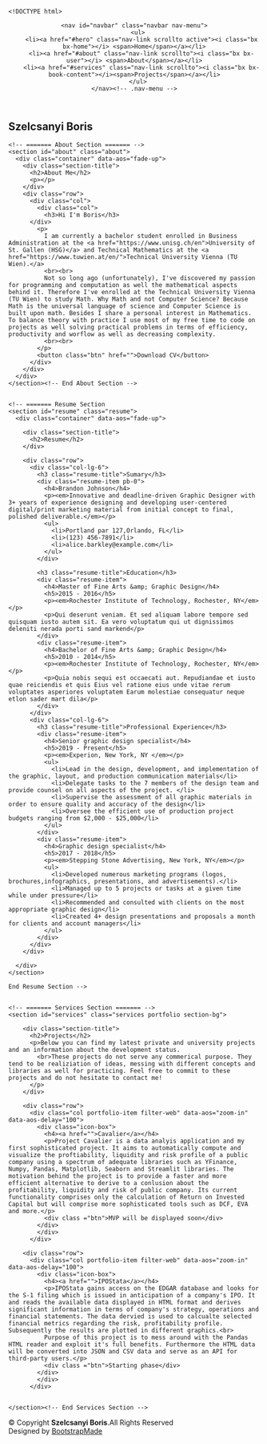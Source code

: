     <!DOCTYPE html>
<html lang="en">

<head>
  <meta charset="utf-8">
  <meta content="width=device-width, initial-scale=1.0" name="viewport">

  <title>Szelcsanyi Boris - Portfolio</title>
  <meta content="" name="description">
  <meta content="" name="keywords">

  <!-- Favicons -->
  <link href="assets/img/favicon.png" rel="icon">
  <link href="assets/img/apple-touch-icon.png" rel="apple-touch-icon">

  <!-- Google Fonts -->
  <link href="https://fonts.googleapis.com/css?family=Open+Sans:300,300i,400,400i,600,600i,700,700i|Raleway:300,300i,400,400i,500,500i,600,600i,700,700i|Poppins:300,300i,400,400i,500,500i,600,600i,700,700i" rel="stylesheet">

  <!-- Vendor CSS Files -->
  <link href="assets/vendor/aos/aos.css" rel="stylesheet">
  <link href="assets/vendor/bootstrap/css/bootstrap.min.css" rel="stylesheet">
  <link href="assets/vendor/bootstrap-icons/bootstrap-icons.css" rel="stylesheet">
  <link href="assets/vendor/boxicons/css/boxicons.min.css" rel="stylesheet">
  <link href="assets/vendor/glightbox/css/glightbox.min.css" rel="stylesheet">
  <link href="assets/vendor/swiper/swiper-bundle.min.css" rel="stylesheet">

  <!-- Template Main CSS File -->
  <link href="assets/css/style.css" rel="stylesheet">

  <!-- =======================================================
  * Template Name: MyResume - v4.3.0
  * Template URL: https://bootstrapmade.com/free-html-bootstrap-template-my-resume/
  * Author: BootstrapMade.com
  * License: https://bootstrapmade.com/license/
  ======================================================== -->
</head>

<body>

  <!-- ======= Mobile nav toggle button ======= -->
  <!-- <button type="button" class="mobile-nav-toggle d-xl-none"><i class="bi bi-list mobile-nav-toggle"></i></button> -->
  <i class="bi bi-list mobile-nav-toggle d-xl-none"></i>
  <!-- ======= Header ======= -->
  <header id="header" class="d-flex flex-column justify-content-center">

    <nav id="navbar" class="navbar nav-menu">
      <ul>
        <li><a href="#hero" class="nav-link scrollto active"><i class="bx bx-home"></i> <span>Home</span></a></li>
        <li><a href="#about" class="nav-link scrollto"><i class="bx bx-user"></i> <span>About</span></a></li>
        <li><a href="#services" class="nav-link scrollto"><i class="bx bx-book-content"></i><span>Projects</span></a></li>
      </ul>
    </nav><!-- .nav-menu -->

  </header><!-- End Header -->

  <!-- ======= Hero Section ======= -->
  <section id="hero" class="d-flex flex-column justify-content-center">
    <div class="container" data-aos="zoom-in" data-aos-delay="100">
      <h1>Szelcsanyi Boris</h1>
      <p><span class="typed" data-typed-items="Student @ University of St. Gallen (HSG), Student @ Technical University of Vienna (TU Wien)"></span></p>
      <div class="social-links">
        <a href="https://www.linkedin.com/in/boris-szelcsanyi/" class="linkedin"><i class="bx bxl-linkedin"></i></a>
        <a href="https://github.com/boris-szl" class="github"><i class="bx bxl-github"></i></a>
<!--         <a href="#" class="medium"><i class="bx bxl-medium"></i></a>   -->
      </div>
    </div>
  </section><!-- End Hero -->

  <main id="main">

    <!-- ======= About Section ======= -->
    <section id="about" class="about">
      <div class="container" data-aos="fade-up">
        <div class="section-title">
          <h2>About Me</h2>
          <p></p>
        </div>
        <div class="row">
          <div class="col">
            <div class="col">
              <h3>Hi I'm Boris</h3>
          </div>
            <p>
              I am currently a bachelor student enrolled in Business Administration at the <a href="https://www.unisg.ch/en">University of St. Gallen (HSG)</a> and Technical Mathematics at the <a href="https://www.tuwien.at/en/">Technical University Vienna (TU Wien).</a>
              <br><br>
              Not so long ago (unfortunately), I've discovered my passion for programming and computation as well the mathematical aspects behind it. Therefore I've enrolled at the Technical University Vienna (TU Wien) to study Math. Why Math and not Computer Science? Because Math is the universal language of science and Computer Science is built upon math. Besides I share a personal interest in Mathematics. To balance theory with practice I use most of my free time to code on projects as well solving practical problems in terms of efficiency, productivity and worflow as well as decreasing complexity.
              <br><br>
            </p>
            <button class="btn" href="">Download CV</button>
          </div>
        </div>
      </div>
    </section><!-- End About Section -->


    <!-- ======= Resume Section 
    <section id="resume" class="resume">
      <div class="container" data-aos="fade-up">

        <div class="section-title">
          <h2>Resume</h2>
        </div>

        <div class="row">
          <div class="col-lg-6">
            <h3 class="resume-title">Sumary</h3>
            <div class="resume-item pb-0">
              <h4>Brandon Johnson</h4>
              <p><em>Innovative and deadline-driven Graphic Designer with 3+ years of experience designing and developing user-centered digital/print marketing material from initial concept to final, polished deliverable.</em></p>
              <ul>
                <li>Portland par 127,Orlando, FL</li>
                <li>(123) 456-7891</li>
                <li>alice.barkley@example.com</li>
              </ul>
            </div>

            <h3 class="resume-title">Education</h3>
            <div class="resume-item">
              <h4>Master of Fine Arts &amp; Graphic Design</h4>
              <h5>2015 - 2016</h5>
              <p><em>Rochester Institute of Technology, Rochester, NY</em></p>
              <p>Qui deserunt veniam. Et sed aliquam labore tempore sed quisquam iusto autem sit. Ea vero voluptatum qui ut dignissimos deleniti nerada porti sand markend</p>
            </div>
            <div class="resume-item">
              <h4>Bachelor of Fine Arts &amp; Graphic Design</h4>
              <h5>2010 - 2014</h5>
              <p><em>Rochester Institute of Technology, Rochester, NY</em></p>
              <p>Quia nobis sequi est occaecati aut. Repudiandae et iusto quae reiciendis et quis Eius vel ratione eius unde vitae rerum voluptates asperiores voluptatem Earum molestiae consequatur neque etlon sader mart dila</p>
            </div>
          </div>
          <div class="col-lg-6">
            <h3 class="resume-title">Professional Experience</h3>
            <div class="resume-item">
              <h4>Senior graphic design specialist</h4>
              <h5>2019 - Present</h5>
              <p><em>Experion, New York, NY </em></p>
              <ul>
                <li>Lead in the design, development, and implementation of the graphic, layout, and production communication materials</li>
                <li>Delegate tasks to the 7 members of the design team and provide counsel on all aspects of the project. </li>
                <li>Supervise the assessment of all graphic materials in order to ensure quality and accuracy of the design</li>
                <li>Oversee the efficient use of production project budgets ranging from $2,000 - $25,000</li>
              </ul>
            </div>
            <div class="resume-item">
              <h4>Graphic design specialist</h4>
              <h5>2017 - 2018</h5>
              <p><em>Stepping Stone Advertising, New York, NY</em></p>
              <ul>
                <li>Developed numerous marketing programs (logos, brochures,infographics, presentations, and advertisements).</li>
                <li>Managed up to 5 projects or tasks at a given time while under pressure</li>
                <li>Recommended and consulted with clients on the most appropriate graphic design</li>
                <li>Created 4+ design presentations and proposals a month for clients and account managers</li>
              </ul>
            </div>
          </div>
        </div>

      </div>
    </section>

    End Resume Section -->


    <!-- ======= Services Section ======= -->
    <section id="services" class="services portfolio section-bg">

        <div class="section-title">
          <h2>Projects</h2>
          <p>Below you can find my latest private and university projects and an information about the development status.
            <br>These projects do not serve any commerical purpose. They tend to be realiziation of ideas, messing with different concepts and libraries as well for practicing. Feel free to commit to these projects and do not hesitate to contact me!
          </p>
        </div>


<!--         <div class="row">
          <div class="col-lg-12 d-flex justify-content-center" data-aos="fade-up" data-aos-delay="100">
          <div class="projects-container">
            <ul id="portfolio-flters">
              <li data-filter="*" class="filter-active">All</li>
              <li data-filter=".filter-all">Personal</li>
              <li data-filter=".filter-card">University</li>
              <li data-filter=".filter-web">Collaborations</li>
            </ul>
          </div>
          </div>
        </div> -->

        <div class="row">
          <div class="col portfolio-item filter-web" data-aos="zoom-in" data-aos-delay="100">
            <div class="icon-box">
              <h4><a href="">Cavalier</a></h4>
              <p>Project Cavalier is a data analyis application and my first sophisticated project. It aims to automatically compute and visualize the proftiability, liquidity and risk profile of a public company using a spectrum of adequate libraries such as YFinance, Numpy, Pandas, Matplotlib, Seaborn and Streamlit libraries. The motivation behind the project is to provide a faster and more efficient alternative to derive to a conlusion about the profitability, liquidity and risk of public company. Its current functionality comprises only the calculation of Return on Invested Capital but will comprise more sophisticated tools such as DCF, EVA and more.</p>
              <div class ="btn">MVP will be displayed soon</div>
            </div>
            </div>
          </div>

        <div class="row">
          <div class="col portfolio-item filter-web" data-aos="zoom-in" data-aos-delay="100">
            <div class="icon-box">
              <h4><a href="">IPOStata</a></h4>
              <p>IPOStata gains access on the EDGAR database and looks for the S-1 filing which is issued in anticipation of a company's IPO. It and reads the available data displayed in HTML format and derives significant information in terms of company's strategy, operations and financial statements. The data dervied is used to calcualte selected financial metrics regarding the risk, profitability profile. Subsequently the results are plotted in different graphics.<br>
              Purpose of this project is to mess around with the Pandas HTML reader and exploit it's full benefits. Furthermore the HTML data will be converted into JSON and CSV data and serve as an API for third-party users.</p>
              <div class ="btn">Starting phase</div>
            </div>
            </div>
          </div>


    </section><!-- End Services Section -->


  </main><!-- End #main -->

  <!-- ======= Footer ======= -->
  <footer id="footer">
    <div class="container">
      <div class="social-links">
        <a href="https://www.linkedin.com/in/boris-szelcsanyi/" class="linkedin"><i class="bx bxl-linkedin"></i></a>
        <a href="https://github.com/boris-szl" class="github"><i class="bx bxl-github"></i></a>
<!--         <a href="#" class="medium"><i class="bx bxl-medium"></i></a> -->
      </div>
      <div class="copyright">
        &copy; Copyright <strong><span>Szelcsanyi Boris</span></strong>.All Rights Reserved
      </div>
      <div class="credits">
        <!-- All the links in the footer should remain intact. -->
        <!-- You can delete the links only if you purchased the pro version. -->
        <!-- Licensing information: [license-url] -->
        <!-- Purchase the pro version with working PHP/AJAX contact form: https://bootstrapmade.com/free-html-bootstrap-template-my-resume/ -->
        Designed by <a href="https://bootstrapmade.com/">BootstrapMade</a>
      </div>
    </div>
  </footer><!-- End Footer -->

  <div id="preloader"></div>
  <a href="#" class="back-to-top d-flex align-items-center justify-content-center"><i class="bi bi-arrow-up-short"></i></a>

  <!-- Vendor JS Files -->
  <script src="assets/vendor/aos/aos.js"></script>
  <script src="assets/vendor/bootstrap/js/bootstrap.bundle.min.js"></script>
  <script src="assets/vendor/glightbox/js/glightbox.min.js"></script>
  <script src="assets/vendor/isotope-layout/isotope.pkgd.min.js"></script>
  <script src="assets/vendor/php-email-form/validate.js"></script>
  <script src="assets/vendor/purecounter/purecounter.js"></script>
  <script src="assets/vendor/swiper/swiper-bundle.min.js"></script>
  <script src="assets/vendor/typed.js/typed.min.js"></script>
  <script src="assets/vendor/waypoints/noframework.waypoints.js"></script>

  <!-- Template Main JS File -->
  <script src="assets/js/main.js"></script>
  <script src="https://code.iconify.design/2/2.0.4/iconify.min.js"></script>

</body>

</html>